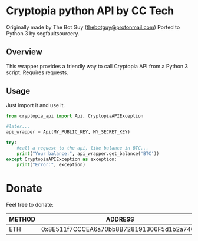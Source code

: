 # Cryptopia python API by CC Tech
Originally made by The Bot Guy (thebotguy@protonmail.com)
Ported to Python 3 by segfaultsourcery.

## Overview
This wrapper provides a friendly way to call Cryptopia API from a Python 3 script. Requires requests.

## Usage
Just import it and use it.
``` python
from cryptopia_api import Api, CryptopiaAPIException

#later...
api_wrapper = Api(MY_PUBLIC_KEY, MY_SECRET_KEY)

try:
    #call a request to the api, like balance in BTC...
    print("Your balance:", api_wrapper.get_balance('BTC'))
except CryptopiaAPIException as exception:
    print("Error:", exception)
```

# Donate
Feel free to donate:

| METHOD 	| ADDRESS                                   	|
|--------	|--------------------------------------------	|
| ETH    	| 0x8E511f7CCCEA6a70bb8B728191306F5d1b2a74C1 	|
